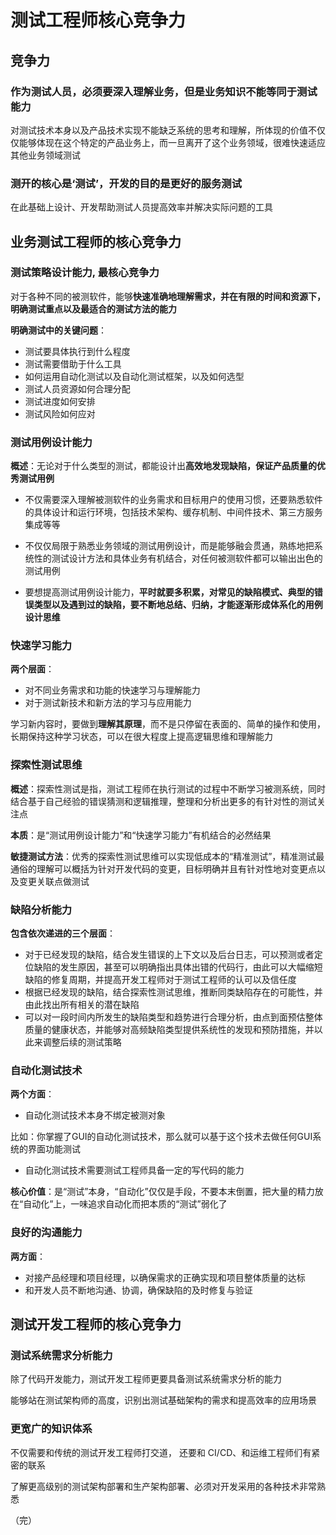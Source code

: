 # 测试工程师核心竞争力

## 竞争力

### 作为测试人员，必须要深入理解业务，但是业务知识不能等同于测试能力

对测试技术本身以及产品技术实现不能缺乏系统的思考和理解，所体现的价值不仅仅能够体现在这个特定的产品业务上，而一旦离开了这个业务领域，很难快速适应其他业务领域测试 

### 测开的核心是‘测试’，开发的目的是更好的服务测试

在此基础上设计、开发帮助测试人员提高效率并解决实际问题的工具 

## 业务测试工程师的核心竞争力

### 测试策略设计能力, 最**核心竞争力**

对于各种不同的被测软件，能够**快速准确地理解需求，并在有限的时间和资源下，明确测试重点以及最适合的测试方法的能力**

**明确测试中的关键问题**：

+ 测试要具体执行到什么程度
+ 测试需要借助于什么工具
+ 如何运用自动化测试以及自动化测试框架，以及如何选型
+ 测试人员资源如何合理分配
+ 测试进度如何安排
+ 测试风险如何应对

### 测试用例设计能力

**概述**：无论对于什么类型的测试，都能设计出**高效地发现缺陷，保证产品质量的优秀测试用例** 

+ 不仅需要深入理解被测软件的业务需求和目标用户的使用习惯，还要熟悉软件的具体设计和运行环境，包括技术架构、缓存机制、中间件技术、第三方服务集成等等

+ 不仅仅局限于熟悉业务领域的测试用例设计，而是能够融会贯通，熟练地把系统性的测试设计方法和具体业务有机结合，对任何被测软件都可以输出出色的测试用例 

+ 要想提高测试用例设计能力，**平时就要多积累，对常见的缺陷模式、典型的错误类型以及遇到过的缺陷，要不断地总结、归纳，才能逐渐形成体系化的用例设计思维**  

### 快速学习能力

**两个层面**：

+ 对不同业务需求和功能的快速学习与理解能力
+ 对于测试新技术和新方法的学习与应用能力

学习新内容时，要做到**理解其原理**，而不是只停留在表面的、简单的操作和使用，长期保持这种学习状态，可以在很大程度上提高逻辑思维和理解能力 

### 探索性测试思维

**概述**：探索性测试是指，测试工程师在执行测试的过程中不断学习被测系统，同时结合基于自己经验的错误猜测和逻辑推理，整理和分析出更多的有针对性的测试关注点 

**本质**：是“测试用例设计能力”和“快速学习能力”有机结合的必然结果 

**敏捷测试方法**：优秀的探索性测试思维可以实现低成本的“精准测试”，精准测试最通俗的理解可以概括为针对开发代码的变更，目标明确并且有针对性地对变更点以及变更关联点做测试

### 缺陷分析能力

**包含依次递进的三个层面**：

+ 对于已经发现的缺陷，结合发生错误的上下文以及后台日志，可以预测或者定位缺陷的发生原因，甚至可以明确指出具体出错的代码行，由此可以大幅缩短缺陷的修复周期，并提高开发工程师对于测试工程师的认可以及信任度
+ 根据已经发现的缺陷，结合探索性测试思维，推断同类缺陷存在的可能性，并由此找出所有相关的潜在缺陷
+ 可以对一段时间内所发生的缺陷类型和趋势进行合理分析，由点到面预估整体质量的健康状态，并能够对高频缺陷类型提供系统性的发现和预防措施，并以此来调整后续的测试策略

### 自动化测试技术

**两个方面**：

+ 自动化测试技术本身不绑定被测对象

比如：你掌握了GUI的自动化测试技术，那么就可以基于这个技术去做任何GUI系统的界面功能测试  

+ 自动化测试技术需要测试工程师具备一定的写代码的能力 

**核心价值**：是“测试”本身，“自动化”仅仅是手段，不要本末倒置，把大量的精力放在“自动化”上，一味追求自动化而把本质的“测试”弱化了 

### 良好的沟通能力 

**两方面**：

+ 对接产品经理和项目经理，以确保需求的正确实现和项目整体质量的达标 
+ 和开发人员不断地沟通、协调，确保缺陷的及时修复与验证 

## 测试开发工程师的核心竞争力

### 测试系统需求分析能力

除了代码开发能力，测试开发工程师更要具备测试系统需求分析的能力 

能够站在测试架构师的高度，识别出测试基础架构的需求和提高效率的应用场景 

### 更宽广的知识体系

不仅需要和传统的测试开发工程师打交道， 还要和 CI/CD、和运维工程师们有紧密的联系 

了解更高级别的测试架构部署和生产架构部署、必须对开发采用的各种技术非常熟悉 

（完）